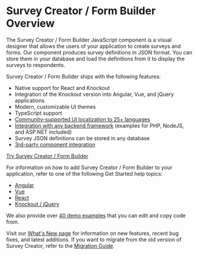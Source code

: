 # Survey Creator / Form Builder Overview

The Survey Creator / Form Builder JavaScript component is a visual designer that allows the users of your application to create surveys and forms. Our component produces survey definitions in JSON format. You can store them in your database and load the definitions from it to display the surveys to respondents.

Survey Creator / Form Builder ships with the following features:

- Native support for React and Knockout
- Integration of the Knockout version into Angular, Vue, and jQuery applications
- Modern, customizable UI themes
- TypeScript support
- [Community-supported UI localization to 25+ languages](https://surveyjs.io/Documentation/Survey-Creator?id=localization)
- [Integration with any backend framework](https://surveyjs.io/Documentation/Survey-Creator?id=integration-with-backend) (examples for PHP, NodeJS, and ASP.NET included)
- Survey JSON definitions can be stored in any database
- [3rd-party component integration](https://surveyjs.io/Documentation/Survey-Creator?id=Create-Custom-Widget)

[Try Survey Creator / Form Builder](https://surveyjs.io/create-survey)

For information on how to add Survey Creator / Form Builder to your application, refer to one of the following Get Started help topics:

- [Angular](https://surveyjs.io/Documentation/Survey-Creator?id=get-started-angular)
- [Vue](https://surveyjs.io/Documentation/Survey-Creator?id=get-started-vue)
- [React](https://surveyjs.io/Documentation/Survey-Creator?id=get-started-react)
- [Knockout / jQuery](https://surveyjs.io/Documentation/Survey-Creator?id=get-started-knockout-jquery)

We also provide over [40 demo examples](https://surveyjs.io/Examples/Survey-Creator) that you can edit and copy code from.

Visit our [What's New page](https://surveyjs.io/WhatsNew) for information on new features, recent bug fixes, and latest additions. If you want to migrate from the old version of Survey Creator, refer to the [Migration Guide](https://surveyjs.io/Documentation/Survey-Creator?id=Migrate-from-V1-to-V2).
